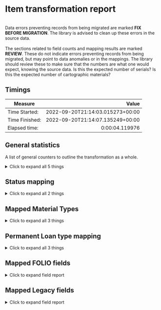 # Item transformation report   
<br/>Data errors preventing records from being migrated are marked **FIX BEFORE MIGRATION**. The library is advised to clean up these errors in the source data.<br/><br/> The sections related to field counts and mapping results are marked **REVIEW**. These do not indicate errors preventing records from being migrated, but may point to data anomalies or in the mappings. The library should review these to make sure that the numbers are what one would expect, knowing the source data. Is this the expected number of serials? Is this the expected number of cartographic materials?
## Timings   
   
Measure | Value   
--- | ---:   
Time Started: | 2022-09-20T21:14:03.015273+00:00   
Time Finished: | 2022-09-20T21:14:07.135249+00:00   
Elapsed time: | 0:00:04.119976   
   
## General statistics    
A list of general counters to outline the transformation as a whole.    
<details><summary>Click to expand all 5 things</summary>     
   
Measure | Count   
--- | ---:   
Number of Legacy items in file_name='bw_items.tsv' suppressed=False staff_suppressed=False service_point_id='' | 10   
Number of files processed | 1   
Number of legacy items in total | 10   
Number of records written to disk | 10   
</details>   
   
## Status mapping    
    
<details><summary>Click to expand all 2 things</summary>     
   
Measure | Count   
--- | ---:   
'' -> Available | 10   
</details>   
   
## Mapped Material Types    
    
<details><summary>Click to expand all 3 things</summary>     
   
Measure | Count   
--- | ---:   
a   -> sound recording | 9   
c   -> video recording | 1   
</details>   
   
## Permanent Loan type mapping    
    
<details><summary>Click to expand all 3 things</summary>     
   
Measure | Count   
--- | ---:   
0 -> Can circulate | 9   
199 -> Reading room | 1   
</details>   

## Mapped FOLIO fields
<details><summary>Click to expand field report</summary>     

FOLIO Field | Mapped | Unmapped  
--- | --- | ---:  
_version | 0 (0%) | 10  
accessionNumber | 0 (0%) | 10  
administrativeNotes | 0 (0%) | 10  
barcode | 10 (100%) | 0  
chronology | 0 (0%) | 10  
circulationNotes | 0 (0%) | 10  
copyNumber | 0 (0%) | 10  
descriptionOfPieces | 0 (0%) | 10  
discoverySuppress | 0 (0%) | 10  
effectiveCallNumberComponents | 0 (0%) | 10  
effectiveLocationId | 0 (0%) | 10  
effectiveShelvingOrder | 0 (0%) | 10  
electronicAccess | 0 (0%) | 10  
enumeration | 0 (0%) | 10  
holdingsRecord2 | 0 (0%) | 10  
holdingsRecordId | 10 (100%) | 0  
hrid | 10 (100%) | 0  
id | 10 (100%) | 0  
inTransitDestinationServicePointId | 0 (0%) | 10  
itemDamagedStatusDate | 0 (0%) | 10  
itemDamagedStatusId | 0 (0%) | 10  
itemIdentifier | 0 (0%) | 10  
itemLevelCallNumber | 0 (0%) | 10  
itemLevelCallNumberPrefix | 0 (0%) | 10  
itemLevelCallNumberSuffix | 0 (0%) | 10  
itemLevelCallNumberTypeId | 0 (0%) | 10  
lastCheckIn | 0 (0%) | 10  
materialType | 0 (0%) | 10  
materialTypeId | 10 (100%) | 0  
metadata.createdByUserId | 10 (100%) | 0  
metadata.createdDate | 10 (100%) | 0  
metadata.updatedByUserId | 10 (100%) | 0  
metadata.updatedDate | 10 (100%) | 0  
missingPieces | 0 (0%) | 10  
missingPiecesDate | 0 (0%) | 10  
notes | 0 (0%) | 10  
numberOfMissingPieces | 0 (0%) | 10  
numberOfPieces | 0 (0%) | 10  
permanentLoanTypeId | 10 (100%) | 0  
permanentLocation | 0 (0%) | 10  
permanentLocationId | 0 (0%) | 10  
purchaseOrderLineIdentifier | 0 (0%) | 10  
statisticalCodeIds | 0 (0%) | 10  
status.date | 10 (100%) | 0  
status.name | 10 (100%) | 0  
tags | 0 (0%) | 10  
temporaryLoanTypeId | 0 (0%) | 10  
temporaryLocation | 0 (0%) | 10  
temporaryLocationId | 0 (0%) | 10  
volume | 0 (0%) | 10  
yearCaption | 0 (0%) | 10  
</details>   

## Mapped Legacy fields
<details><summary>Click to expand field report</summary>     

Legacy Field | Present | Mapped | Unmapped  
--- | --- | --- | ---:  
BARCODE(ITEM) | 10 (100.0%) | 10 (100%) | 0  
I TYPE | 10 (100.0%) | 10 (100%) | 0  
MAT TYPE | 10 (100.0%) | 10 (100%) | 0  
RECORD #(BIBLIO) | 10 (100.0%) | 10 (100%) | 0  
RECORD #(ITEM) | 30 (300.0%) | 30 (300%) | 0  
</details>   
